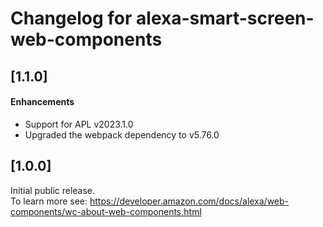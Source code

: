 # Changelog for alexa-smart-screen-web-components

## [1.1.0]

#### Enhancements
* Support for APL v2023.1.0
* Upgraded the webpack dependency to v5.76.0

## [1.0.0]

Initial public release.  
To learn more see:  https://developer.amazon.com/docs/alexa/web-components/wc-about-web-components.html
